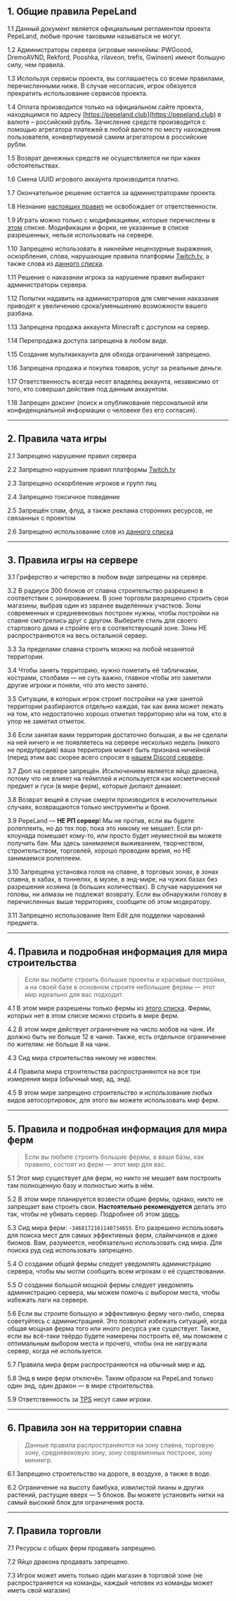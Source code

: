 ## **1. Общие правила PepeLand**

1.1 Данный документ является официальным регламентом проекта PepeLand, любые прочие таковыми называться не могут.

1.2 Администраторы сервера (игровые никнеймы: PWGoood, DremoAVND, Rekford, Pooshka, rilaveon, trefis, Gwinsen) имеют большую силу, чем правила.

1.3 Используя сервисы проекта, вы соглашаетесь со всеми правилами, перечисленными ниже. В случае несогласия, игрок обязуется прекратить использование сервисов проекта.

1.4 Оплата производится только на официальном сайте проекта, находящимся по адресу [https://pepeland.club](https://pepeland.club) в валюте – российский рубль. Зачисление средств производится с помощью агрегатора платежей в любой валюте по месту нахождения пользователя, конвертируемой самим агрегатором в российские рубли.

1.5 Возврат денежных средств не осуществляется ни при каких обстоятельствах.

1.6 Смена UUID игрового аккаунта производится платно.

1.7 Окончательное решение остается за администраторами проекта.

1.8 Незнание [настоящих правил](https://pepeland.club/rules) не освобождает от ответственности.

1.9 Играть можно только с модификациями, которые перечислены в [этом](https://pepeland.club/rules/mods) списке. Модификации и форки, не указанные в списке разрешенных, нельзя использовать на сервере.

1.10 Запрещено использовать в никнейме нецензурные выражения, оскорбления, слова, нарушающие правила платформы [Twitch.tv](https://twitch.tv), а также слова из [данного списка](https://pepeland.club/rules/blocklist).

1.11 Решение о наказании игрока за нарушение правил выбирают администраторы сервера.

1.12 Попытки надавить на администраторов для смягчения наказания приводят к увеличению срока/уменьшению возможности вашего разбана.

1.13 Запрещена продажа аккаунта Minecraft с доступом на сервер.

1.14 Перепродажа доступа запрещена в любом виде.

1.15 Создание мультиаккаунта для обхода ограничений запрещено.

1.16 Запрещена продажа и покупка товаров, услуг за реальные деньги.

1.17 Ответственность всегда несет владелец аккаунта, независимо от того, кто совершал действия под данным аккаунтом.

1.18 Запрещен доксинг (поиск и опубликование персональной или конфиденциальной информации о человеке без его согласия).

<hr>

## **2. Правила чата игры**

2.1 Запрещено нарушение правил сервера

2.2 Запрещено нарушение правил платформы [Twitch.tv](https://twitch.tv) 

2.3 Запрещено оскорбление игроков и групп лиц

2.4 Запрещено токсичное поведение

2.5 Запрещён спам, флуд, а также реклама сторонних ресурсов, не связанных с проектом

2.6 Запрещено использование слов из [данного списка](https://pepeland.club/rules/blocklist)

<hr>

## **3. Правила игры на сервере** 

3.1 Гриферство и читерство в любом виде запрещены на сервере.

3.2 В радиусе 300 блоков от спавна строительство разрешено в соответствии с зонированием. В зоне торговли разрешено строить свои магазины, выбрав один из заранее выделенных участков. Зоны современных и средневековых построек нужны, чтобы постройки на спавне смотрелись друг с другом. Выберите стиль для своего стартового дома и стройте его в соответствующей зоне. Зоны НЕ распространяются на весь остальной сервер. 

3.3 За пределами спавна строить можно на любой незанятой территории.

3.4 Чтобы занять территорию, нужно пометить её табличками, кострами, столбами — не суть важно, главное чтобы это заметили другие игроки и поняли, что это место занято.

3.5 Ситуации, в которых игрок строит постройки на уже занятой территории разбираются отдельно каждая, так как вина может лежать на том, кто недостаточно хорошо отметил территорию или на том, кто в упор не заметил отметок.

3.6 Если занятая вами территория достаточно большая, а вы не сделали на ней ничего и не появляетесь на сервере несколько недель (никого не предупредив) ваша территория может быть признана ничейной (перед этим вас скорее всего спросят в [нашем Discord сервере](https://pepeland.club/discord).

3.7 Дюп на сервере запрещён. Исключением является яйцо дракона, потому что не влияет на геймплей и используется как косметический предмет и гуси (в мире ферм), которые дюпают динамит.

3.8 Возврат вещей в случае смерти производится в исключительных случаях, возвращаются только инструменты и броня.

3.9 PepeLand — **НЕ РП сервер**! Мы не против, если вы будете ролеплеить, но до тех пор, пока это никому не мешает. Если рп-клоунада помешает кому-то, или просто будет неуместной вы можете получить бан. Мы здесь занимаемся выживанием, творчеством, строительством, торговлей, хорошо проводим время, но НЕ занимаемся ролеплеем.

3.10 Запрещена установка голов на спавне, в торговых зонах, в зонах спавна, в хабах, в тоннелях, в музее, в энд-мире, на чужих базах без разрешения хозяина (в больших количествах). В случае нарушения ни головы, ни алмазы не подлежат возврату. Если вы обнаружили голову в перечисленных выше территориях, сообщите об этом модератору.

3.11 Запрещено использование Item Edit для подделки чарований предмета.

<hr>

## **4. Правила и подробная информация для мира строительства** 

> Если вы любите строить большие проекты и красивые постройки, а на своей базе в основном строите небольшие фермы — этот мир идеально для вас подходит. 

4.1 В этом мире разрешены только фермы из [этого списка](https://pepeland.club/rules/farm). Фермы, которых нет в этом списке можно строить в мире ферм. 

4.2 В этом мире действует ограничение на число мобов на чанк. Их должно быть не больше 12 в чанке. Также, есть отдельное ограничение по жителям: не больше 8 на чанк.

4.3 Сид мира строительства никому не известен.

4.4 Правила мира строительства распространяются на все три измерения мира (обычный мир, ад, энд).

4.5 В этом мире запрещено строительство и использование любых видов автосортировок, для этого вы можете использовать мир ферм.

<hr>

## **5. Правила и подробная информация для мира ферм**

> Если вы любите строить большие фермы, а ваши базы, как правило, состоят из ферм — этот мир для вас.

5.1 Этот мир существует для ферм, но никто не мешает вам построить там полноценную базу и полностью жить в нём.

5.2 В этом мире планируется возвести общие фермы, однако, никто не запрещает вам строить свои. **Настоятельно рекомендуется** делать это так, чтобы не убивать сервер. Подробнее об этом [здесь](https://youtu.be/-etvM_tLgVs).

5.3 Сид мира ферм: ```-3468172161140734655```. Его разрешено использовать для поиска мест для самых эффективных ферм, слаймчанков и даже биомов. Вам, разумеется, необязательно использовать сид мира. Для поиска руд сид использовать запрещено.

5.4 О создании общей фермы следует уведомлять администрацию сервера, чтобы мы могли сообщить всем игрокам о её существовании.

5.5 О создании большой мощной фермы следует уведомлять администрацию сервера, мы можем помочь с выбором места, чтобы избежать лаги на сервере.

5.6 Если вы строите большую и эффективную ферму чего-либо, сперва советуйтесь с администрацией. Это позволит избежать ситуаций, когда общая мощная ферма того или иного ресурса уже существует. Также, если вы всё-таки твёрдо будете намерены построить её, мы поможем с оптимальным выбором места и прочего, чтобы она не нагружала сервер, когда не используется. 

5.7 Правила мира ферм распространяются на обычный мир и ад.

5.8 Энд в мире ферм отключён. Таким образом на PepeLand только один энд, один дракон — в мире строительства.

5.9 Ответственность за [TPS](https://minecraft-ru.gamepedia.com/%D0%A1%D0%BF%D0%B8%D1%81%D0%BE%D0%BA_%D1%82%D0%B5%D1%80%D0%BC%D0%B8%D0%BD%D0%BE%D0%B2#%D0%A2) несут сами игроки.

<hr>

## **6. Правила зон на территории спавна**

> Данные правила распространяются на зону спавна, торговую зону, средневековую зону, зону современных построек, зону миниигр.

6.1 Запрещено строительство на дороге, в воздухе, а также в воде.

6.2 Ограничение на высоту бамбука, извилистой лианы и других растений, растущие вверх — 5 блоков. Вы можете установить нитки на самый высокий блок для ограничения роста.

<hr>

## **7. Правила торговли**

7.1 Ресурсы с общих ферм продавать запрещено.

7.2 Яйцо дракона продавать запрещено.

7.3 Игрок может иметь только один магазин в торговой зоне (не распространяется на команды, каждый человек из команды может иметь свой магазин)
